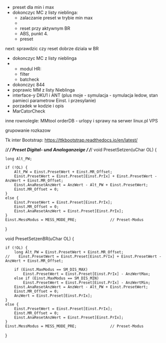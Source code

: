 - preset dla min i max
- dokonczyc MC z listy nieblinga:
	- zalaczanie preset w trybie min max
	- 
	- reset przy aktywnym BR
	- ABS, punkt 4.
	- preset 


next:
sprawdzic czy reset dobrze dziala w BR
- dokonczyc MC z listy nieblinga
- -  modul HR:
	- filter
	- batcheck
- dokonczyc 844
- poprawic MM z listy Nieblinga
- interface-y DKU1 i ANT (plus moje - symulacja - symulacja ledow, stan pamieci parametrow Einst. i przesylanie)
- porzadek w kodzie i opis
- MarCatorCheck


inne rownolegle:
MMtool
orderDB - urlopy i sprawy na serwer linux.pl VPS

grupowanie rozkazow

Tk inter Bootstrap:
https://ttkbootstrap.readthedocs.io/en/latest/


/****************************************************************************/
/*  Preset Digital- und Analoganzeige                                       */
/****************************************************************************/
void PresetSetzen(uChar OL) {

    long Alt_PW;

    if (!OL) {
        Alt_PW = Einst.PresetWert + Einst.MR_Offset;
        Einst.PresetWert = Einst.Preset[Einst.PrIx] + Einst.PresetWert - AnzWert + Einst.MR_Offset;
        Einst.AnaResetAnzWert = AnzWert - Alt_PW + Einst.PresetWert;
        Einst.MR_Offset = 0;
    }
    else {
        Einst.PresetWert = Einst.Preset[Einst.PrIx];
        Einst.MR_Offset = 0;
        Einst.AnaResetAnzWert = Einst.Preset[Einst.PrIx];
    }
    Einst.MessModus = MESS_MODE_PRE;               // Preset-Modus
}

void PresetSetzenBR(uChar OL) {

    if (!OL) {
        long Alt_PW = Einst.PresetWert + Einst.MR_Offset;
    //    Einst.PresetWert = Einst.Preset[Einst.PrIx] + Einst.PresetWert - AnzWert + Einst.MR_Offset;

        if (Einst.MaxModus == SM_DIS_MAX)
            Einst.PresetWert = Einst.Preset[Einst.PrIx] - AnzWertMax;
        else if (Einst.MaxModus == SM_DIS_MIN)
            Einst.PresetWert = Einst.Preset[Einst.PrIx] - AnzWertMin;
        Einst.AnaResetAnzWert = AnzWert - Alt_PW + Einst.PresetWert;
        Einst.MR_Offset = 0;
        AnzWert = Einst.Preset[Einst.PrIx];
    }
    else {
        Einst.PresetWert = Einst.Preset[Einst.PrIx];
        Einst.MR_Offset = 0;
        Einst.AnaResetAnzWert = Einst.Preset[Einst.PrIx];
    }
    Einst.MessModus = MESS_MODE_PRE;               // Preset-Modus
}